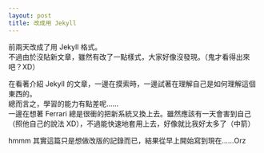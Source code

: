 ```yaml
---
layout: post
title: 改成用 Jekyll
---
```

前兩天改成了用 Jekyll 格式。  
不過由於沒貼新文章，雖然有改了一點樣式，大家好像沒發現。（鬼才看得出來吧？XD）  

在看著介紹 Jekyll 的文章，一邊在摸索時，一邊試著在理解自己是如何理解這個東西的。  
總而言之，學習的能力有點差呢……  
一邊在想著 Ferrari 總是很衝的把新系統又換上去。雖然應該有一天會害到自己（照他自己的說法 XD），不過能快速地套用上去，好像就比我好太多了（中箭）  

hmmm 其實這篇只是想做改版的記錄而已，結果從早上開始寫到現在……Orz
